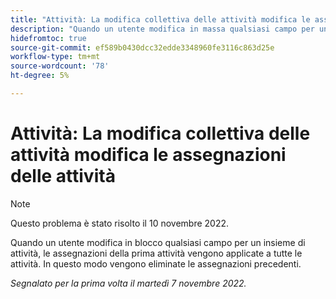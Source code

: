 ```yaml
---
title: "Attività: La modifica collettiva delle attività modifica le assegnazioni delle attività"
description: "Quando un utente modifica in massa qualsiasi campo per un insieme di attività, le assegnazioni della prima attività vengono applicate a tutte le attività. Questo elimina le assegnazioni precedenti."
hidefromtoc: true
source-git-commit: ef589b0430dcc32edde3348960fe3116c863d25e
workflow-type: tm+mt
source-wordcount: '78'
ht-degree: 5%

---
```



# Attività: La modifica collettiva delle attività modifica le assegnazioni delle attività

>[!NOTE]
>
>Questo problema è stato risolto il 10 novembre 2022.


Quando un utente modifica in blocco qualsiasi campo per un insieme di attività, le assegnazioni della prima attività vengono applicate a tutte le attività. In questo modo vengono eliminate le assegnazioni precedenti.

_Segnalato per la prima volta il martedì 7 novembre 2022._

